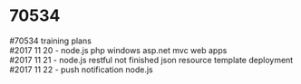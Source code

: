 # 70534
#70534 training plans </br>
#2017 11 20 - node.js php windows asp.net mvc web apps </br>
#2017 11 21 - node.js restful not finished json resource template deployment </br>
#2017 11 22 - push notification node.js </br>

